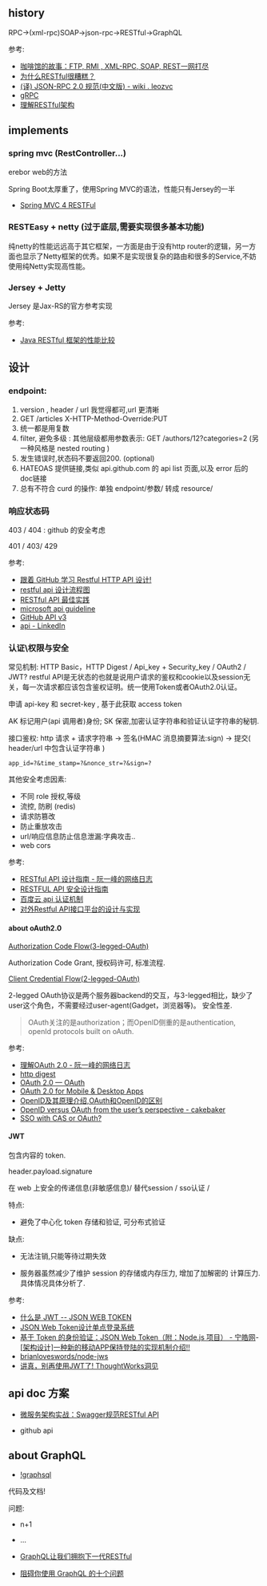 ## history

RPC->(xml-rpc)SOAP->json-rpc->RESTful->GraphQL



参考:

- [咖啡馆的故事：FTP, RMI , XML-RPC, SOAP, REST一网打尽](https://mp.weixin.qq.com/s/OXIFJGSozoRWNaLhnD0wxw)
- [为什么RESTful很糟糕？](https://mp.weixin.qq.com/s/lmtcMxyOCGB11syWbG0e_g)
- [(译) JSON-RPC 2.0 规范(中文版) - wiki . leozvc](http://wiki.geekdream.com/Specification/json-rpc_2.0.html)
- [gRPC](https://www.infoq.cn/article/2015%2F03%2Fgrpc-google-http2-protobuf)
- [理解RESTful架构](http://www.ruanyifeng.com/blog/2011/09/restful.html)


## implements

### spring mvc (RestController...)

erebor web的方法

Spring Boot太厚重了，使用Spring MVC的语法，性能只有Jersey的一半

- [Spring MVC 4 RESTFul](https://blog.csdn.net/w605283073/article/details/51338765)

### RESTEasy + netty (过于底层,需要实现很多基本功能)
纯netty的性能远远高于其它框架，一方面是由于没有http router的逻辑，另一方面也显示了Netty框架的优秀。如果不是实现很复杂的路由和很多的Service,不妨使用纯Netty实现高性能。


### Jersey + Jetty
Jersey 是Jax-RS的官方参考实现


参考:

- [Java RESTful 框架的性能比较](https://mp.weixin.qq.com/s/QFjHgblbmVIUQfIz__BbGQ)



## 设计

### endpoint:

1. version , header / url 我觉得都可,url 更清晰
2.  GET /articles
    X-HTTP-Method-Override:PUT
3. 统一都是用复数
4. filter, 避免多级 : 其他层级都用参数表示: GET /authors/12?categories=2 (另一种风格是 nested routing )
5. 发生错误时,状态码不要返回200. (optional)
6. HATEOAS 提供链接,类似 api.github.com 的 api list 页面,以及 error 后的 doc链接
7. 总有不符合 curd 的操作: 单独 endpoint/参数/ 转成 resource/

### 响应状态码

403 / 404 : github 的安全考虑

401 / 403/ 429




参考:

- [跟着 GitHub 学习 Restful HTTP API 设计!](https://mp.weixin.qq.com/s/2CxmkPH4wQc8T_45n_vHlg)
- [restful api 设计流程图](http://mmbiz.qpic.cn/mmbiz/INlUsGVmMrAFfPl5qF8DHibSGjOOaWz0pSzWrRNnPLUbsm9HATqJFYMB5gE2pAtPVw1lvGNs4zQKYmGia6uDlfTA/640?wx_fmt=png&tp=webp&wxfrom=5&wx_lazy=1&wx_co=1)
- [RESTful API 最佳实践](https://mp.weixin.qq.com/s/kF3puRCM4cczVMwkQwIMqg)
- [microsoft api guideline](https://github.com/Microsoft/api-guidelines/blob/master/Guidelines.md)
- [GitHub API v3](https://developer.github.com/v3/)
- [api - LinkedIn](https://docs.microsoft.com/en-us/linkedin/shared/authentication/client-credentials-flow?context=linkedin/context)

### 认证\权限与安全

常见机制: HTTP Basic，HTTP Digest  / Api_key + Security_key /  OAuth2 / JWT?
restful API是无状态的也就是说用户请求的鉴权和cookie以及session无关，每一次请求都应该包含鉴权证明。统一使用Token或者OAuth2.0认证。

申请 api-key 和  secret-key , 基于此获取 access token

AK 标记用户(api 调用者)身份; SK 保密,加密认证字符串和验证认证字符串的秘钥.

接口鉴权:
http 请求 + 请求字符串 -> 签名(HMAC 消息摘要算法:sign) -> 提交( header/url 中包含认证字符串 )
```
app_id=?&time_stamp=?&nonce_str=?&sign=?
```

其他安全考虑因素:

- 不同 role 授权,等级
- 流控, 防刷 (redis)
- 请求防篡改
- 防止重放攻击
- url/响应信息防止信息泄漏:字典攻击..
- web cors

参考:

- [RESTful API 设计指南 - 阮一峰的网络日志](http://www.ruanyifeng.com/blog/2014/05/restful_api.html)
- [RESTFUL API 安全设计指南](https://mp.weixin.qq.com/s/RS139g-3icC-_OEoU3c2ww)
- [百度云 api 认证机制](https://cloud.baidu.com/doc/BCC/API.html#.E6.8E.92.E7.89.88.E7.BA.A6.E5.AE.9A)
- [对外Restful API接口平台的设计与实现](https://mp.weixin.qq.com/s/HNVfFigkX4pt9epgiTzAhA)


#### about oAuth2.0

[Authorization Code Flow(3-legged-OAuth)](https://docs.microsoft.com/en-us/linkedin/shared/authentication/authorization-code-flow?context=linkedin/context)

Authorization Code Grant, 授权码许可, 标准流程.

[Client Credential Flow(2-legged-OAuth)](https://docs.microsoft.com/en-us/linkedin/shared/authentication/client-credentials-flow?context=linkedin/context)

2-legged OAuth协议是两个服务器backend的交互，与3-legged相比，缺少了user这个角色，不需要经过user-agent(Gadget，浏览器等)。
安全性差.

> OAuth关注的是authorization；而OpenID侧重的是authentication, openId protocols built on oAuth.


参考:

- [理解OAuth 2.0 - 阮一峰的网络日志](http://www.ruanyifeng.com/blog/2014/05/oauth_2_0.html)
- [http digest](https://www.jianshu.com/p/18fb07f2f65e)
- [OAuth 2.0 &mdash; OAuth](https://oauth.net/2/)
- [OAuth 2.0 for Mobile & Desktop Apps](https://developers.google.com/identity/protocols/OAuth2InstalledApp)
- [OpenID及其原理介绍,OAuth和OpenID的区别](https://blog.csdn.net/xcjing/article/details/73826889)
- [OpenID versus OAuth from the user&#8217;s perspective - cakebaker](http://cakebaker.42dh.com/2008/04/01/openid-versus-oauth-from-the-users-perspective/)
- [SSO with CAS or OAuth?](https://stackoverflow.com/questions/2033026/sso-with-cas-or-oauth)

#### JWT
包含内容的 token.


header.payload.signature

在 web 上安全的传递信息(非敏感信息)/ 替代session / sso认证 /

特点:

- 避免了中心化 token 存储和验证, 可分布式验证

缺点:
- 无法注销,只能等待过期失效

- 服务器虽然减少了维护 session 的存储或内存压力, 增加了加解密的 计算压力.具体情况具体分析了.




参考:
- [什么是 JWT  -- JSON WEB TOKEN](https://www.jianshu.com/p/576dbf44b2ae)
- [JSON Web Token设计单点登录系统](http://blog.leapoahead.com/2015/09/07/user-authentication-with-jwt/)
- [基于 Token 的身份验证：JSON Web Token（附：Node.js 项目） - 宁皓网](https://ninghao.net/blog/2834)- [[架构设计]一种新的移动APP保持登陆的实现机制介绍!!](http://www.sohu.com/a/151603260_733133)
- [brianloveswords/node-jws](https://github.com/brianloveswords/node-jws)
- [讲真，别再使用JWT了! ThoughtWorks洞见](http://insights.thoughtworkers.org/do-not-use-jwt-anymore/)

## api doc 方案

- [微服务架构实战：Swagger规范RESTful API](https://mp.weixin.qq.com/s/N54vIfUQaeTljkyWaV9ppA)

- github api


## about GraphQL


- [!graphsql](http://jerryblog-image.b0.upaiyun.com/blog/posts/backend-arch.png)

代码及文档!


问题:

- n+1
- ...

- [GraphQL让我们拥抱下一代RESTful](https://mp.weixin.qq.com/s/377njACyhY5hPrKTIRmB2Q)
- [阻碍你使用 GraphQL 的十个问题](http://jerryzou.com/posts/10-questions-about-graphql/)


